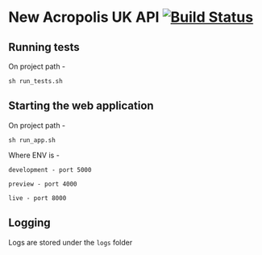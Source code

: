 # New Acropolis UK API  [![Build Status](https://travis-ci.org/NewAcropolis/api.svg?branch=master)](https://travis-ci.org/NewAcropolis/api)


## Running tests

On project path -

```shell
sh run_tests.sh
```

## Starting the web application

On project path -

```shell
sh run_app.sh
```

Where ENV is -

`development - port 5000`

`preview - port 4000`

`live - port 8000`

## Logging

Logs are stored under the `logs` folder
